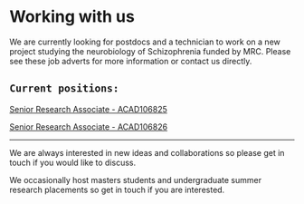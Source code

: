 # Working with us


We are currently looking for postdocs and a technician to work on a new project studying the neurobiology of Schizophrenia funded by MRC. Please see these job adverts for more information or contact us directly.

## `Current positions:` 

[Senior Research Associate - ACAD106825](https://www.bristol.ac.uk/jobs/find/details/?nPostingId=149515&nPostingTargetId=312119&id=Q50FK026203F3VBQBV7V77V83&LG=UK&mask=newuobext)

[Senior Research Associate - ACAD106826](https://www.bristol.ac.uk/jobs/find/details/?nPostingId=149517&nPostingTargetId=312123&id=Q50FK026203F3VBQBV7V77V83&LG=UK&mask=newuobext)

---

We are always interested in new ideas and collaborations so please get in touch if you would like to discuss.

We occasionally host masters students and undergraduate summer research placements so get in touch if you are interested.

